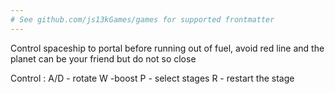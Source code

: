 ```yaml
---
# See github.com/js13kGames/games for supported frontmatter
---
```

Control spaceship to portal before running out of fuel, avoid red line and the planet can be your friend but do not so close

Control :
A/D - rotate
W -boost
P - select stages
R - restart the stage